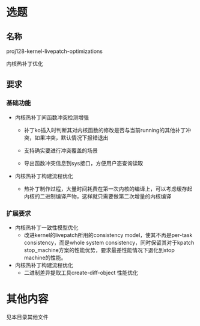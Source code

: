 # 选题

## 名称 

proj128-kernel-livepatch-optimizations

内核热补丁优化

## 要求

### 基础功能

- 内核热补丁间函数冲突检测增强

  - 补丁ko插入时判断其对内核函数的修改是否与当前running的其他补丁冲突，如果冲突，默认情况下报错退出

  - 支持确实要进行冲突覆盖的场景

  - 导出函数冲突信息到sys接口，方便用户态查询读取

- 内核热补丁构建流程优化
  - 热补丁制作过程，大量时间耗费在第一次内核的编译上，可以考虑缓存起内核的二进制编译产物，这样就只需要做第二次增量的内核编译

### 扩展要求

- 内核热补丁一致性模型优化
  - 改进kernel的livepatch所用的consistency model，使其不再是per-task consistency，而是whole system consistency，同时保留其对于kpatch stop_machine方案的性能优势，要求最差性能情况下退化到stop machine的性能。
- 内核热补丁构建流程优化
  - 二进制差异提取工具create-diff-object 性能优化

# 其他内容

见本目录其他文件